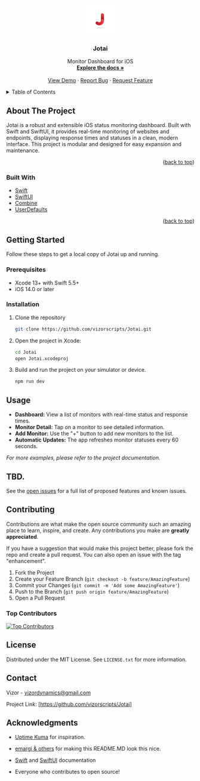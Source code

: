 <a id="readme-top"></a>
<!-- PROJECT LOGO -->
<br />
<div align="center">
  <a href="https://github.com/vizorscripts/Jotai">
    <img src="https://github.com/VizorScripts/Jotai/blob/main/Jotai/Sources/Jotai/images/logo.png?raw=true" alt="Logo" width="80" height="80">
  </a>

  <h3 align="center">Jotai</h3>

  <p align="center">
    Monitor Dashboard for iOS
    <br />
    <a href="https://github.com/vizorscripts/Jotai"><strong>Explore the docs »</strong></a>
    <br />
    <br />
    <a href="https://github.com/vizorscripts/Jotai">View Demo</a>
    &middot;
    <a href="https://github.com/vizorscripts/Jotai">Report Bug</a>
    &middot;
    <a href="https://github.com/vizorscripts/Jotai">Request Feature</a>
  </p>
</div>

<!-- TABLE OF CONTENTS -->
<details>
  <summary>Table of Contents</summary>
  <ol>
    <li>
      <a href="#about-the-project">About The Project</a>
      <ul>
        <li><a href="#built-with">Built With</a></li>
      </ul>
    </li>
    <li>
      <a href="#getting-started">Getting Started</a>
      <ul>
        <li><a href="#prerequisites">Prerequisites</a></li>
        <li><a href="#installation">Installation</a></li>
      </ul>
    </li>
    <li><a href="#usage">Usage</a></li>
    <li><a href="#roadmap">Roadmap</a></li>
    <li><a href="#contributing">Contributing</a></li>
    <li><a href="#license">License</a></li>
    <li><a href="#contact">Contact</a></li>
    <li><a href="#acknowledgments">Acknowledgments</a></li>
  </ol>
</details>

<!-- ABOUT THE PROJECT -->
## About The Project

Jotai is a robust and extensible iOS status monitoring dashboard. Built with Swift and SwiftUI, it provides real-time monitoring of websites and endpoints, displaying response times and statuses in a clean, modern interface. This project is modular and designed for easy expansion and maintenance.

<p align="right">(<a href="#readme-top">back to top</a>)</p>

### Built With

* [Swift](https://swift.org/)
* [SwiftUI](https://developer.apple.com/xcode/swiftui/)
* [Combine](https://developer.apple.com/documentation/combine)
* [UserDefaults](https://developer.apple.com/documentation/foundation/userdefaults)

<p align="right">(<a href="#readme-top">back to top</a>)</p>

<!-- GETTING STARTED -->
## Getting Started

Follow these steps to get a local copy of Jotai up and running.

### Prerequisites

- Xcode 13+ with Swift 5.5+
- iOS 14.0 or later

### Installation

1. Clone the repository
   ```sh
   git clone https://github.com/vizorscripts/Jotai.git

2. Open the project in Xcode:
   ```sh
   cd Jotai
   open Jotai.xcodeproj
   ```
3. Build and run the project on your simulator or device.
    ```sh
    npm run dev
    ```
    
<!-- USAGE -->
## Usage

- **Dashboard:** View a list of monitors with real-time status and response times.
- **Monitor Detail:** Tap on a monitor to see detailed information.
- **Add Monitor:** Use the "+" button to add new monitors to the list.
- **Automatic Updates:** The app refreshes monitor statuses every 60 seconds.

_For more examples, please refer to the project documentation._

<!-- ROADMAP -->
## TBD.

See the [open issues](https://github.com/yourusername/Jotai/issues) for a full list of proposed features and known issues.

<!-- CONTRIBUTING -->
## Contributing

Contributions are what make the open source community such an amazing place to learn, inspire, and create. Any contributions you make are **greatly appreciated**.

If you have a suggestion that would make this project better, please fork the repo and create a pull request. You can also open an issue with the tag "enhancement".

1. Fork the Project
2. Create your Feature Branch (`git checkout -b feature/AmazingFeature`)
3. Commit your Changes (`git commit -m 'Add some AmazingFeature'`)
4. Push to the Branch (`git push origin feature/AmazingFeature`)
5. Open a Pull Request

### Top Contributors

<a href="https://github.com/vizorscripts/Jotai/graphs/contributors">
  <img src="https://contrib.rocks/image?repo=vizorscripts/Jotai" alt="Top Contributors" />
</a>

<!-- LICENSE -->
## License

Distributed under the MIT License. See `LICENSE.txt` for more information.

<!-- CONTACT -->
## Contact

Vizor - vizordynamics@gmail.com

Project Link: [https://github.com/vizorscripts/Jotai]

<!-- ACKNOWLEDGMENTS -->
## Acknowledgments

* [Uptime Kuma](https://github.com/louislam/uptime-kuma) for inspiration.
* [emargi & others](https://github.com/othneildrew/Best-README-Template/tree/main) for making this README.MD look this nice.
* [Swift](https://swift.org/) and [SwiftUI](https://developer.apple.com/xcode/swiftui/) documentation

* Everyone who contributes to open source!

